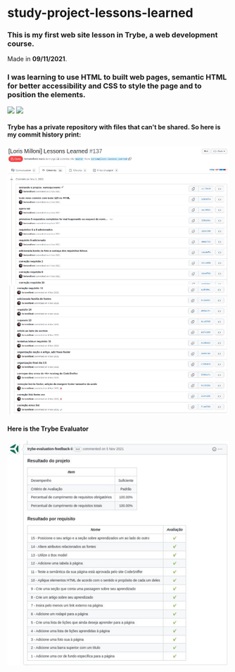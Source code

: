 # study-project-lessons-learned

### This is my first web site lesson in Trybe, a web development course.
Made in **09/11/2021**.
### I was learning to use HTML to built web pages, semantic HTML for better accessibility and CSS to style the page and to position the elements.
<img src='https://cdn.jsdelivr.net/gh/devicons/devicon/icons/html5/html5-plain.svg' width='40'/> <img src='https://cdn.jsdelivr.net/gh/devicons/devicon/icons/css3/css3-plain.svg' width='40'/>

#### Trybe has a private repository with files that can't be shared. So here is my commit history print:

<img src='images-readme/study-01.jpeg' width='900'>
<img src='images-readme/study-02.jpeg' width='900'>

#### Here is the Trybe Evaluator

<img src='images-readme/study-03.jpeg'>
